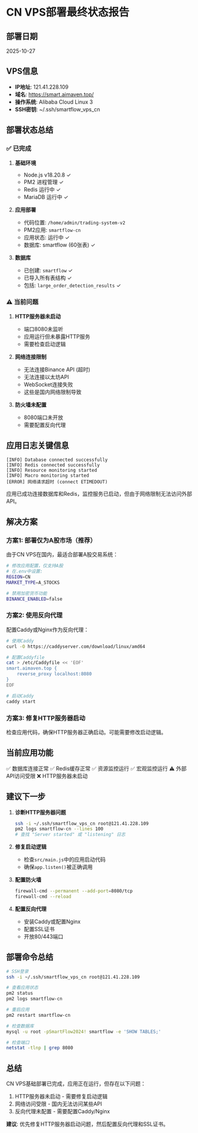 # CN VPS部署最终状态报告

## 部署日期
2025-10-27

## VPS信息
- **IP地址**: 121.41.228.109
- **域名**: https://smart.aimaven.top/
- **操作系统**: Alibaba Cloud Linux 3
- **SSH密钥**: ~/.ssh/smartflow_vps_cn

## 部署状态总结

### ✅ 已完成

1. **基础环境**
   - Node.js v18.20.8 ✓
   - PM2 进程管理 ✓
   - Redis 运行中 ✓
   - MariaDB 运行中 ✓

2. **应用部署**
   - 代码位置: `/home/admin/trading-system-v2`
   - PM2应用: `smartflow-cn`
   - 应用状态: 运行中 ✓
   - 数据库: smartflow (60张表) ✓

3. **数据库**
   - 已创建: `smartflow` ✓
   - 已导入所有表结构 ✓
   - 包括: `large_order_detection_results` ✓

### ⚠️ 当前问题

1. **HTTP服务器未启动**
   - 端口8080未监听
   - 应用运行但未暴露HTTP服务
   - 需要检查启动逻辑

2. **网络连接限制**
   - 无法连接Binance API (超时)
   - 无法连接以太坊API
   - WebSocket连接失败
   - 这些是国内网络限制导致

3. **防火墙未配置**
   - 8080端口未开放
   - 需要配置反向代理

## 应用日志关键信息

```
[INFO] Database connected successfully
[INFO] Redis connected successfully  
[INFO] Resource monitoring started
[INFO] Macro monitoring started
[ERROR] 网络请求超时 (connect ETIMEDOUT)
```

应用已成功连接数据库和Redis，监控服务已启动，但由于网络限制无法访问外部API。

## 解决方案

### 方案1: 部署仅为A股市场（推荐）

由于CN VPS在国内，最适合部署A股交易系统：

```bash
# 修改应用配置，仅支持A股
# 在.env中设置:
REGION=CN
MARKET_TYPE=A_STOCKS

# 禁用加密货币功能
BINANCE_ENABLED=false
```

### 方案2: 使用反向代理

配置Caddy或Nginx作为反向代理：

```bash
# 使用Caddy
curl -O https://caddyserver.com/download/linux/amd64

# 配置Caddyfile
cat > /etc/Caddyfile << 'EOF'
smart.aimaven.top {
    reverse_proxy localhost:8080
}
EOF

# 启动Caddy
caddy start
```

### 方案3: 修复HTTP服务器启动

检查应用代码，确保HTTP服务器正确启动。可能需要修改启动逻辑。

## 当前应用功能

✅ 数据库连接正常
✅ Redis缓存正常
✅ 资源监控运行
✅ 宏观监控运行
⚠️ 外部API访问受限
❌ HTTP服务器未启动

## 建议下一步

1. **诊断HTTP服务器问题**
   ```bash
   ssh -i ~/.ssh/smartflow_vps_cn root@121.41.228.109
   pm2 logs smartflow-cn --lines 100
   # 查找 "Server started" 或 "listening" 日志
   ```

2. **修复启动逻辑**
   - 检查`src/main.js`中的应用启动代码
   - 确保`app.listen()`被正确调用

3. **配置防火墙**
   ```bash
   firewall-cmd --permanent --add-port=8080/tcp
   firewall-cmd --reload
   ```

4. **配置反向代理**
   - 安装Caddy或配置Nginx
   - 配置SSL证书
   - 开放80/443端口

## 部署命令总结

```bash
# SSH登录
ssh -i ~/.ssh/smartflow_vps_cn root@121.41.228.109

# 查看应用状态
pm2 status
pm2 logs smartflow-cn

# 重启应用
pm2 restart smartflow-cn

# 检查数据库
mysql -u root -pSmartFlow2024! smartflow -e 'SHOW TABLES;'

# 检查端口
netstat -tlnp | grep 8080
```

## 总结

CN VPS基础部署已完成，应用正在运行，但存在以下问题：
1. HTTP服务器未启动 - 需要修复启动逻辑
2. 网络访问受限 - 国内无法访问某些API
3. 反向代理未配置 - 需要配置Caddy/Nginx

**建议**: 优先修复HTTP服务器启动问题，然后配置反向代理和SSL证书。

